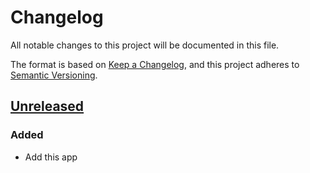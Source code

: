 # Changelog

All notable changes to this project will be documented in this file.

The format is based on [Keep a Changelog](https://keepachangelog.com/en/1.0.0/),
and this project adheres to [Semantic Versioning](https://semver.org/spec/v2.0.0.html).


## [Unreleased]

### Added

- Add this app

[Unreleased]: https://github.com/giantswarm/cluster-api-ipam-provider-in-cluster-app/compare/v0.0.1...HEAD

